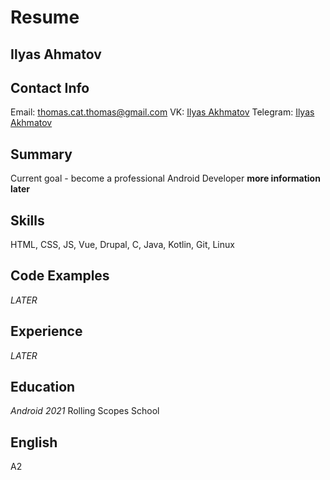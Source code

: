 # Resume

## Ilyas Ahmatov

## Contact Info
Email: thomas.cat.thomas@gmail.com
VK: [Ilyas Akhmatov](https://vk.com/ilyas_ahmatov)
Telegram: [Ilyas Akhmatov](https://t.me/rich_raccoon)

## Summary
Current goal - become a professional Android Developer
**more information later**

## Skills
HTML, CSS, JS, Vue, Drupal, C, Java, Kotlin, Git, Linux

## Code Examples
*LATER*

## Experience
*LATER*

## Education
*Android 2021* Rolling Scopes School

## English
A2
